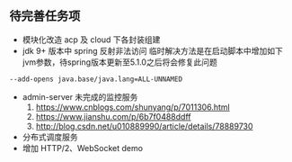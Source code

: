 ## 待完善任务项
 - 模块化改造 acp 及 cloud 下各封装组建
 - jdk 9+ 版本中 spring 反射非法访问
    临时解决方法是在启动脚本中增加如下jvm参数，待spring版本更新至5.1.0之后将会修复此问题
```
--add-opens java.base/java.lang=ALL-UNNAMED
```
 - admin-server 未完成的监控服务
    1. https://www.cnblogs.com/shunyang/p/7011306.html
    2. https://www.jianshu.com/p/6b7f0488ddff
    3. http://blog.csdn.net/u010889990/article/details/78889730
 - 分布式调度服务
 - 增加 HTTP/2、WebSocket demo